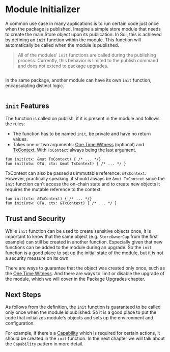 # Module Initializer

A common use case in many applications is to run certain code just once when the package is
published. Imagine a simple store module that needs to create the main Store object upon its
publication. In Sui, this is achieved by defining an `init` function within the module. This
function will automatically be called when the module is published.

> All of the modules' `init` functions are called during the publishing process. Currently, this
> behavior is limited to the publish command and does not extend to package upgrades.
>
> <!-- [package upgrades]() -->

```move file=packages/samples/sources/programmability/module-initializer.move anchor=main

```

In the same package, another module can have its own `init` function, encapsulating distinct logic.

```move file=packages/samples/sources/programmability/module-initializer-2.move anchor=other

```

## `init` Features

The function is called on publish, if it is present in the module and follows the rules:

- The function has to be named `init`, be private and have no return values.
- Takes one or two arguments: [One Time Witness](./one-time-witness) (optional) and
  [TxContext](./transaction-context). With `TxContext` always being the last argument.

```move
fun init(ctx: &mut TxContext) { /* ... */}
fun init(otw: OTW, ctx: &mut TxContext) { /* ... */ }
```

TxContext can also be passed as immutable reference: `&TxContext`. However, practically speaking, it
should always be `&mut TxContext` since the `init` function can't access the on-chain state and to
create new objects it requires the mutable reference to the context.

```move
fun init(ctx: &TxContext) { /* ... */}
fun init(otw: OTW, ctx: &TxContext) { /* ... */ }
```

## Trust and Security

While `init` function can be used to create sensitive objects once, it is important to know that the
same object (e.g. `StoreOwnerCap` from the first example) can still be created in another function.
Especially given that new functions can be added to the module during an upgrade. So the `init`
function is a good place to set up the initial state of the module, but it is not a security measure
on its own.

There are ways to guarantee that the object was created only once, such as the
[One Time Witness](./one-time-witness). And there are ways to limit or disable the upgrade of the
module, which we will cover in the Package Upgrades chapter.

## Next Steps

As follows from the definition, the `init` function is guaranteed to be called only once when the
module is published. So it is a good place to put the code that initializes module's objects and
sets up the environment and configuration.

For example, if there's a [Capability](./capability) which is required for certain actions, it
should be created in the `init` function. In the next chapter we will talk about the `Capability`
pattern in more detail.
